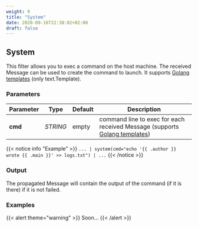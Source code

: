 ```yaml
---
weight: 9
title: "System"
date: 2020-09-16T22:38:02+02:00
draft: false
---
```


## System

This filter allows you to exec a command on the host machine. The received Message can be used to create the command to launch.
It supports [Golang templates](https://golang.org/pkg/text/template/) (only text.Template).

### Parameters

 | Parameter | Type | Default | Description 
 | --- | --- | --- | --- |
 | **cmd** | _STRING_ | empty | command line to exec for each received Message (supports [Golang templates](https://golang.org/pkg/text/template/)) |

 
{{< notice info "Example" >}} 
`... | system(cmd="echo '{{ .author }} wrote {{ .main }}' >> logs.txt") | ...`
{{< /notice >}}

### Output

The propagated Message will contain the output of the command (if it is there) if it is not failed.

### Examples

{{< alert theme="warning" >}}
Soon...
{{< /alert >}} 